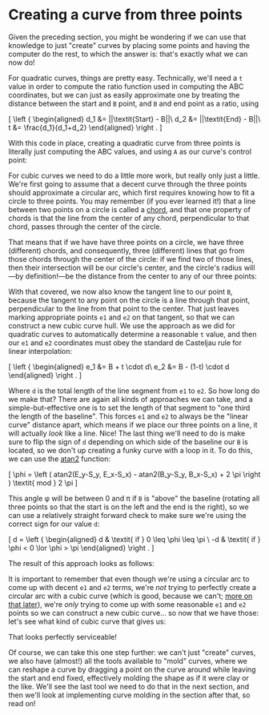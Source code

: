 # Creating a curve from three points

Given the preceding section, you might be wondering if we can use that knowledge to just "create" curves by placing some points and having the computer do the rest, to which the answer is: that's exactly what we can now do!

For quadratic curves, things are pretty easy. Technically, we'll need a `t` value in order to compute the ratio function used in computing the ABC coordinates, but we can just as easily approximate one by treating the distance between the start and `B` point, and `B` and end point as a ratio, using

\[
  \left \{ \begin{aligned}
    d_1 &= ||\textit{Start} - B||\\
    d_2 &= ||\textit{End} - B||\\
    t &= \frac{d_1}{d_1+d_2}
  \end{aligned} \right .
\]

With this code in place, creating a quadratic curve from three points is literally just computing the ABC values, and using `A` as our curve's control point:

<graphics-element title="Fitting a quadratic Bézier curve" src="./quadratic.js"></graphics-element>

For cubic curves we need to do a little more work, but really only just a little. We're first going to assume that a decent curve through the three points should approximate a circular arc, which first requires knowing how to fit a circle to three points. You may remember (if you ever learned it!) that a line between two points on a circle is called a [chord](https://en.wikipedia.org/wiki/Chord_%28geometry%29), and that one property of chords is that the line from the center of any chord, perpendicular to that chord, passes through the center of the circle.

That means that if we have have three points on a circle, we have three (different) chords, and consequently, three (different) lines that go from those chords through the center of the circle: if we find two of those lines, then their intersection will be our circle's center, and the circle's radius will—by definition!—be the distance from the center to any of our three points:

<graphics-element title="Finding a circle through three points" src="./circle.js"></graphics-element>

With that covered, we now also know the tangent line to our point `B`, because the tangent to any point on the circle is a line through that point, perpendicular to the line from that point to the center. That just leaves marking appropriate points `e1` and `e2` on that tangent, so that we can construct a new cubic curve hull. We use the approach as we did for quadratic curves to automatically determine a reasonable `t` value, and then our `e1` and `e2` coordinates must obey the standard de Casteljau rule for linear interpolation:

\[
  \left \{ \begin{aligned}
    e_1 &= B + t \cdot d\\
    e_2 &= B - (1-t) \cdot d
  \end{aligned} \right .
\]

Where `d` is the total length of the line segment from `e1` to `e2`. So how long do we make that? There are again all kinds of approaches we can take, and a simple-but-effective one is to set the length of that segment to "one third the length of the baseline". This forces `e1` and `e2` to always be the "linear curve" distance apart, which means if we place our three points on a line, it will actually _look_ like a line. Nice! The last thing we'll need to do is make sure to flip the sign of `d` depending on which side of the baseline our `B` is located, so we don't up creating a funky curve with a loop in it. To do this, we can use the [atan2](https://en.wikipedia.org/wiki/Atan2) function:

\[
  \phi = \left ( atan2(E_y-S_y, E_x-S_x) - atan2(B_y-S_y, B_x-S_x) + 2 \pi \right ) \textit{ mod } 2 \pi
\]

This angle φ will be between 0 and π if `B` is "above" the baseline (rotating all three points so that the start is on the left and the end is the right), so we can use a relatively straight forward check to make sure we're using the correct sign for our value `d`:

\[
  d = \left \{ \begin{aligned}
     d & \textit{ if } 0 \leq \phi \leq \pi \\
    -d & \textit{ if } \phi < 0 \lor \phi > \pi
  \end{aligned} \right .
\]

The result of this approach looks as follows:

<graphics-element title="Finding the cubic e₁ and e₂ given three points " src="./circle.js" data-show-curve="true"></graphics-element>

It is important to remember that even though we're using a circular arc to come up with decent `e1` and `e2` terms, we're _not_ trying to perfectly create a circular arc with a cubic curve (which is good, because we can't; [more on that later](#arcapproximation)), we're _only_ trying to come up with some reasonable `e1` and `e2` points so we can construct a new cubic curve... so now that we have those: let's see what kind of cubic curve that gives us:

<graphics-element title="Fitting a quadratic Bézier curve" src="./cubic.js"></graphics-element>

That looks perfectly serviceable!

Of course, we can take this one step further: we can't just "create" curves, we also have (almost!) all the tools available to "mold" curves, where we can reshape a curve by dragging a point on the curve around while leaving the start and end fixed, effectively molding the shape as if it were clay or the like. We'll see the last tool we need to do that in the next section, and then we'll look at implementing curve molding in the section after that, so read on!
